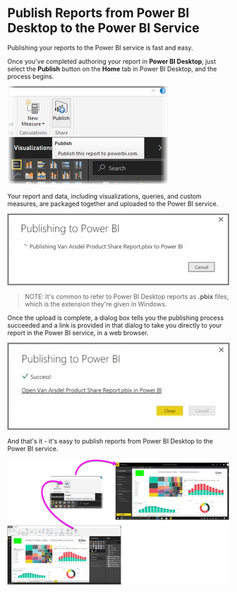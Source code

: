 <properties
   pageTitle="Publish Power BI Desktop reports"
   description="Easily get your Power BI Desktop reports into the service"
   services="powerbi"
   documentationCenter=""
   authors="davidiseminger"
   manager="mblythe"
   editor=""
   tags=""
   qualityFocus="no"
   qualityDate=""
   featuredVideoId="YhkbfiWdIgc"
   featuredVideoThumb=""
   courseDuration="2m"/>

<tags
   ms.service="powerbi"
   ms.devlang="NA"
   ms.topic="article"
   ms.tgt_pltfrm="NA"
   ms.workload="powerbi"
   ms.date="03/28/2016"
   ms.author="davidi"/>

# Publish Reports from Power BI Desktop to the Power BI Service

Publishing your reports to the Power BI service is fast and easy.

Once you've completed authoring your report in **Power BI Desktop**, just select the **Publish** button on the **Home** tab in Power BI Desktop, and the process begins.

![](media/powerbi-learning-4-1-publish-reports/4-1_1.png)

Your report and data, including visualizations, queries, and custom measures, are packaged together and uploaded to the Power BI service.

![](media/powerbi-learning-4-1-publish-reports/4-1_2.png)

>NOTE: It's common to refer to Power BI Desktop reports as **.pbix** files, which is the extension they're given in Windows.

Once the upload is complete, a dialog box tells you the publishing process succeeded and a link is provided in that dialog to take you directly to your report in the Power BI service, in a web browser.

![](media/powerbi-learning-4-1-publish-reports/4-1_3.png)

And that's it - it's easy to publish reports from Power BI Desktop to the Power BI service.

![](media/powerbi-learning-4-1-publish-reports/4-1_4.png)
